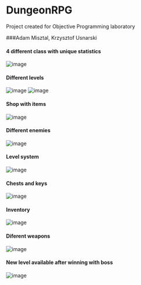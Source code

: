 # DungeonRPG
Project created for Objective Programming laboratory 

###Adam Misztal, Krzysztof Usnarski

#### 4 different class with unique statistics
![image](https://user-images.githubusercontent.com/57947739/224536856-d7a1593b-fd71-4632-a1ef-99ec3a441c83.png)


#### Different levels
![image](https://user-images.githubusercontent.com/57947739/224536939-8b415efe-9e03-48cd-8272-8be03ac879b8.png)
![image](https://user-images.githubusercontent.com/57947739/224544932-4f390bb8-cae8-4267-9f6d-2df369988ebf.png)


#### Shop with items
![image](https://user-images.githubusercontent.com/57947739/224536971-9e0d8127-7c36-4539-baad-ccc576c5a512.png)


#### Different enemies
![image](https://user-images.githubusercontent.com/57947739/224537010-d8b6f43e-7b61-4f95-9b99-e0d7e8836770.png)


#### Level system
![image](https://user-images.githubusercontent.com/57947739/224537057-8c16b386-0ab7-4bdc-bfb7-b237cbbfa7ef.png)


#### Chests and keys
![image](https://user-images.githubusercontent.com/57947739/224537128-b74bb5ab-41e7-46bd-a051-1434f7e30a72.png)


#### Inventory
![image](https://user-images.githubusercontent.com/57947739/224537106-9c85a537-a5ee-4591-83c0-667e0b0bcc21.png)


#### Diferent weapons
![image](https://user-images.githubusercontent.com/57947739/224545021-e8f5f525-73d8-4048-84fb-83b58d40a6c5.png)


#### New level available after winning with boss
![image](https://user-images.githubusercontent.com/57947739/224537178-0c86e4d5-ba69-4eb6-8cee-e811810658ac.png)


